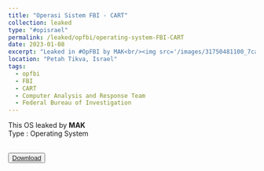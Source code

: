 ```yaml
---
title: "Operasi Sistem FBI - CART"
collection: leaked
type: "#opisrael"
permalink: /leaked/opfbi/operating-system-FBI-CART
date: 2023-01-08
excerpt: "Leaked in #OpFBI by MAK<br/><img src='/images/31750481100_7ca2ace1cf_b.jpg' style='width:50%;heigth:50%;border-radius:10%;'>"
location: "Petah Tikva, Israel"
tags:
  - opfbi
  - FBI
  - CART
  - Computer Analysis and Response Team
  - Federal Bureau of Investigation
---
```


This OS leaked by **MAK**  
Type : Operating System   

<br>
<button class="btn-82"><a href="https://anonfiles.com/61C7FcQcy5/fbi_cart_v6.0_iso"><span>Download</span></a></button>
<br>
